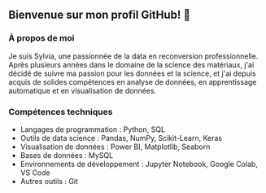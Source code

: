 ## Bienvenue sur mon profil GitHub! 👋

### À propos de moi

Je suis Sylvia, une passionnée de la data en reconversion professionnelle. Après plusieurs années dans le domaine de la science des matériaux, j'ai décidé de suivre ma passion pour les données et la science, et j'ai depuis acquis de solides compétences en analyse de données, en apprentissage automatique et en visualisation de données.

### Compétences techniques
- Langages de programmation : Python, SQL
- Outils de data science : Pandas, NumPy, Scikit-Learn, Keras
- Visualisation de données : Power BI, Matplotlib, Seaborn
- Bases de données : MySQL
- Environnements de développement : Jupyter Notebook, Google Colab, VS Code
- Autres outils : Git

<!--
**SylviaPokam89/SylviaPokam89** is a ✨ _special_ ✨ repository because its `README.md` (this file) appears on your GitHub profile.

Here are some ideas to get you started:

- 🔭 I’m currently working on ...
- 🌱 I’m currently learning ...
- 👯 I’m looking to collaborate on ...
- 🤔 I’m looking for help with ...
- 💬 Ask me about ...
- 📫 How to reach me: ...
- 😄 Pronouns: ...
- ⚡ Fun fact: ...
-->
